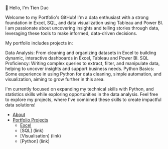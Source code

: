 👋 Hello, I'm Tien Duc

Welcome to my Portfolio's GitHub! I'm a data enthusiast with a strong foundation in Excel, SQL, and data visualization using Tableau and Power BI. I am passionate about uncovering insights and telling stories through data, leveraging these tools to make informed, data-driven decisions.

My portfolio includes projects in:

Data Analysis: From cleaning and organizing datasets in Excel to building dynamic, interactive dashboards in Excel, Tableau and Power BI. SQL Proficiency: Writing complex queries to extract, filter, and manipulate data, helping to uncover insights and support business needs. Python Basics: Some experience in using Python for data cleaning, simple automation, and visualization, aiming to grow further in this area.

I'm currently focused on expanding my technical skills with Python, and statistics skills while exploring opportunities in the data analysis. Feel free to explore my projects, where I've combined these skills to create impactful data solutions!

- [About](https://github.com/tienductienduc/PortfolioProjects/edit/main/README.md#about)
- [Portfolio Projects](https://github.com/tienductienduc/PortfolioProjects/edit/main/README.md#portfolio-projects)
  - [Excel](https://translate.google.com/?sl=en&tl=vi&text=repository&op=translate)
  - [SQL] (link)
  - [Visualisation] (link) 
  - [Python] (link)
